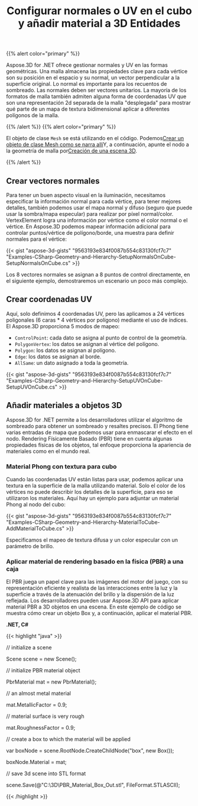 ﻿---
title: Configurar normales o UV en el cubo y añadir material a 3D Entidades
type: docs
weight: 20
url: /es/net/set-up-normals-or-uv-on-the-cube-and-add-material-to-3d-entities/
description: Cómo crear datos normales o uv en una malla en Aspose.3D.
---
{{% alert color="primary" %}}

Aspose.3D for .NET ofrece gestionar normales y UV en las formas geométricas. Una malla almacena las propiedades clave para cada vértice son su posición en el espacio y su normal, un vector perpendicular a la superficie original. Lo normal es importante para los recuentos de sombreado. Las normales deben ser vectores unitarios. La mayoría de los formatos de malla también admiten alguna forma de coordenadas UV que son una representación 2d separada de la malla "desplegada" para mostrar qué parte de un mapa de textura bidimensional aplicar a diferentes polígonos de la malla.

{{% /alert %}} {{% alert color="primary" %}}

El objeto de clase `Mesh` se está utilizando en el código. Podemos[Crear un objeto de clase Mesh como se narra allí](/3d/es/net/create-3d-mesh-and-scene/)Y, a continuación, apunte el nodo a la geometría de malla por[Creación de una escena 3D](/3d/es/net/create-3d-mesh-and-scene/).

{{% /alert %}}
## **Crear vectores normales**
Para tener un buen aspecto visual en la iluminación, necesitamos especificar la información normal para cada vértice, para tener mejores detalles, también podemos usar el mapa normal y difuso (seguro que puede usar la sombra/mapa especular) para realizar por píxel normal/color. VertexElement logra una información por vértice como el color normal o el vértice. En Aspose.3D podemos mapear información adicional para controlar puntos/vértice de polígono/borde, una muestra para definir normales para el vértice:

{{< gist "aspose-3d-gists" "9563193e834f0087b554c83130fcf7c7" "Examples-CSharp-Geometry-and-Hierarchy-SetupNormalsOnCube-SetupNormalsOnCube.cs" >}}

Los 8 vectores normales se asignan a 8 puntos de control directamente, en el siguiente ejemplo, demostraremos un escenario un poco más complejo.
## **Crear coordenadas UV**
Aquí, solo definimos 4 coordenadas UV, pero las aplicamos a 24 vértices poligonales (6 caras * 4 vértices por polígono) mediante el uso de índices.
El Aspose.3D proporciona 5 modos de mapeo:

- `ControlPoint`: cada dato se asigna al punto de control de la geometría.
- `PolygonVertex`: los datos se asignan al vértice del polígono.
- `Polygon`: los datos se asignan al polígono.
- `Edge`: los datos se asignan al borde.
- `AllSame`: un dato asignado a toda la geometría.



{{< gist "aspose-3d-gists" "9563193e834f0087b554c83130fcf7c7" "Examples-CSharp-Geometry-and-Hierarchy-SetupUVOnCube-SetupUVOnCube.cs" >}}
## **Añadir materiales a objetos 3D**
Aspose.3D for .NET permite a los desarrolladores utilizar el algoritmo de sombreado para obtener un sombreado y resaltes precisos. El Phong tiene varias entradas de mapa que podemos usar para enmascarar el efecto en el nodo. Rendering Físicamente Basado (PBR) tiene en cuenta algunas propiedades físicas de los objetos, tal enfoque proporciona la apariencia de materiales como en el mundo real.
### **Material Phong con textura para cubo**
Cuando las coordenadas UV están listas para usar, podemos aplicar una textura en la superficie de la malla utilizando material. Solo el color de los vértices no puede describir los detalles de la superficie, para eso se utilizaron los materiales. Aquí hay un ejemplo para adjuntar un material Phong al nodo del cubo:

{{< gist "aspose-3d-gists" "9563193e834f0087b554c83130fcf7c7" "Examples-CSharp-Geometry-and-Hierarchy-MaterialToCube-AddMaterialToCube.cs" >}}

Especificamos el mapeo de textura difusa y un color especular con un parámetro de brillo.
### **Aplicar material de rendering basado en la física (PBR) a una caja**
El PBR juega un papel clave para las imágenes del motor del juego, con su representación eficiente y realista de las interacciones entre la luz y la superficie a través de la atenuación del brillo y la dispersión de la luz reflejada. Los desarrolladores pueden usar Aspose.3D API para aplicar material PBR a 3D objetos en una escena. En este ejemplo de código se muestra cómo crear un objeto Box y, a continuación, aplicar el material PBR.

**.NET, C#**

{{< highlight "java" >}}

 // initialize a scene

Scene scene = new Scene();

// initialize PBR material object

PbrMaterial mat = new PbrMaterial();

// an almost metal material

mat.MetallicFactor = 0.9;

// material surface is very rough

mat.RoughnessFactor = 0.9;

// create a box to which the material will be applied

var boxNode = scene.RootNode.CreateChildNode("box", new Box());

boxNode.Material = mat;

// save 3d scene into STL format

scene.Save(@"C:\3D\PBR_Material_Box_Out.stl", FileFormat.STLASCII);

{{< /highlight >}}
